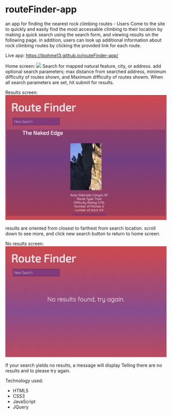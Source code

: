 # routeFinder-app
an app for finding the nearest rock climbing routes - Users Come to the site to quickly and easily find the most accessable climbing to their location by making a quick search using the search form, and viewing results on the following page.  in addition, users can look up additional information about rock climbing routes by clicking the provided link for each route.

Live app: https://jbohme13.github.io/routeFinder-app/

Home screen:
<img src='rfHome4.png'>
Search for mapped natural feature, city, or address.  add optional search parameters; max distance from searched address, minimum difficulty of routes shown, and Maximum difficulty of routes showm.  When all search parameters are set, hit submit for results.

Results screen:
<img src='rfResults4.png'>

results are oriented from closest to farthest from search location.  scroll down to see more, and click new search button to return to home screen.

No results screen: 
<img src='rfResults5.png'>

If your search yields no results, a message will display Telling there are no results and to please try again.

Technology used:
- HTML5
- CSS3
- JavaScript
- JQuery


